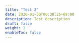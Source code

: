 ```yaml
---
title: "Test 2"
date: 2020-01-30T00:38:25+09:00
description: Test description
draft: false
weight: 1
enableToc: false
---
```

